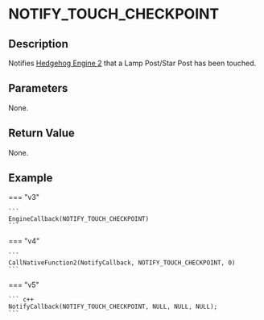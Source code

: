 # NOTIFY_TOUCH_CHECKPOINT

## Description
Notifies [Hedgehog Engine 2](../../HedgehogEngine2.md) that a Lamp Post/Star Post has been touched.

## Parameters
None.

## Return Value
None.

## Example
=== "v3"

    ```
    EngineCallback(NOTIFY_TOUCH_CHECKPOINT)
    ```

=== "v4"

    ```
    CallNativeFunction2(NotifyCallback, NOTIFY_TOUCH_CHECKPOINT, 0)
    ```

=== "v5"

    ``` c++
    NotifyCallback(NOTIFY_TOUCH_CHECKPOINT, NULL, NULL, NULL);
    ```